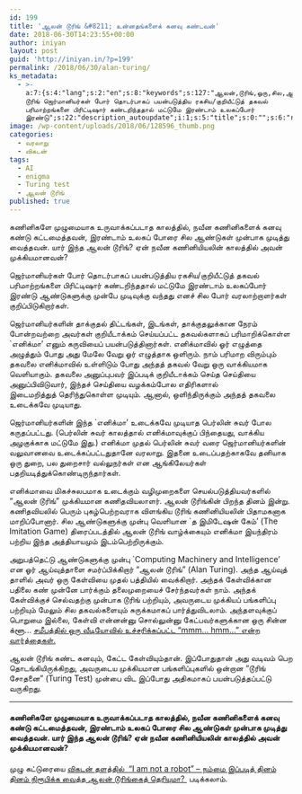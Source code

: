 ```yaml
---
id: 199
title: 'ஆலன் டூரிங் &#8211; உன்னதங்களைக் கனவு கண்டவன்'
date: 2018-06-30T14:23:55+00:00
author: iniyan
layout: post
guid: 'http://iniyan.in/?p=199'
permalink: /2018/06/30/alan-turing/
ks_metadata:
  - >-
    a:7:{s:4:"lang";s:2:"en";s:8:"keywords";s:127:"ஆலன்,டூரிங்,ஒரு,சில,ஆண்டுகளுக்கு,இந்த,ஓர்,சுவர்";s:19:"keywords_autoupdate";i:1;s:11:"description";s:435:"ஆலன்
    டூரிங் ஜெர்மானியர்கள் போர் தொடர்பாகப் பயன்படுத்திய ரகசிய/குறியீட்டுத் தகவல்
    பரிமாற்றங்களை பிரிட்டிஷார் கண்டறிந்ததால் மட்டுமே இரண்டாம் உலகப்போர்
    இரண்டு";s:22:"description_autoupdate";i:1;s:5:"title";s:0:"";s:6:"robots";s:12:"index,follow";}
image: /wp-content/uploads/2018/06/128596_thumb.png
categories:
  - வரலாறு
  - விகடன்
tags:
  - AI
  - enigma
  - Turing test
  - ஆலன் டூரிங்
published: true
---
```

கணினிகளே முழுமையாக உருவாக்கப்படாத காலத்தில், நவீன கணினிகளைக் கனவு கண்டு கட்டமைத்தவன், இரண்டாம் உலகப் போரை சில ஆண்டுகள் முன்பாக முடித்து வைத்தவன். யார் இந்த ஆலன் டூரிங்? ஏன் நவீன கணினியியலின் காலத்தில் அவன் முக்கியமானவன்?

ஜெர்மானியர்கள் போர் தொடர்பாகப் பயன்படுத்திய ரகசிய/குறியீட்டுத் தகவல் பரிமாற்றங்களை பிரிட்டிஷார் கண்டறிந்ததால் மட்டுமே இரண்டாம் உலகப்போர் இரண்டு ஆண்டுகளுக்கு முன்பே முடிவுக்கு வந்தது எனச் சில போர் வரலாற்றாளர்கள் குறிப்பிடுகிறார்கள்.

ஜெர்மானியர்களின் தாக்குதல் திட்டங்கள், இடங்கள், தாக்குதலுக்கான நேரம் போன்றவற்றை அவர்கள் குறியீடாக்கம் செய்யப்பட்ட தகவல்களாகப் பரிமாறிக்கொள்ள \`எனிக்மா’ எனும் கருவியைப் பயன்படுத்தினார்கள். எனிக்மாவில் ஓர் எழுத்தை அழுத்தும் போது அது மேலே வேறு ஓர் எழுத்தாக ஒளிரும். நாம் பரிமாற விரும்பும் தகவலை எனிக்மாவில் உள்ளிடும் போது அந்தத் தகவல் வேறு ஒரு வாக்கியமாக வெளியாகும். தகவலை அனுப்புபவர் இப்படிக் குறியீடாக்கம் செய்த செய்தியை அனுப்பிவிடுவார், இந்தச் செய்தியை வழக்கம்போல எதிரிகளால் இடைமறித்துத் தெரிந்துகொள்ள முடியும். ஆனால், ஒளிந்திருக்கும் அந்தத் தகவலை உடைக்கவே முடியாது.

ஜெர்மானியர்களின் இந்த \`எனிக்மா’ உடைக்கவே முடியாத பெர்லின் சுவர் போல கருதப்பட்டது. (பெர்லின் சுவர் காலத்தால் எனிக்மாவுக்குப் பிந்தையது, வாக்கிய அழகுக்காக மட்டுமே இது.) எனிக்மா முதல் பெர்லின் சுவர் வரை ஜெர்மானியர்களின் வலுவானவை உடைக்கப்பட்டதுதானே வரலாறு. இதனை உடைப்பதற்காகவே தனியாக ஒரு துறை, பல துறைசார் வல்லுநர்கள் என ஆங்கிலேயர்கள் பதறியடித்துக்கொண்டிருந்தார்கள்.

எனிக்மாவை மிகச்சுலபமாக உடைக்கும் வழிமுறைகளை செயல்படுத்தியவர்களில் &#8220;ஆலன் டூரிங்” முக்கியமான கணிதவியலாளர். ஆலன் டூரிங்கின் பிறந்த தினம் இன்று. கணிதவியலில் பெரும் புகழ்பெற்றவராக விளங்கிய டூரிங் கணினியியலின் பிதாமகனாக மாறிப்போனார். சில ஆண்டுகளுக்கு முன்பு வெளியான \`த இமிடேஷன் கேம்’ (The Imitation Game) திரைப்படத்தில் ஆலன் டூரிங் வாழ்க்கையும் எனிக்மா இயந்திரம் பற்றிய இந்த அத்தியாயமும் இடம்பெற்றிருக்கும்.

அறுபத்தெட்டு ஆண்டுகளுக்கு முன்பு \`Computing Machinery and Intelligence&#8217; என ஓர் ஆய்வுத்தாளை சமர்ப்பிக்கிறார் &#8220;ஆலன் டூரிங்&#8221; (Alan Turing). அந்த ஆய்வுத் தாளில் அவர் ஒரு கேள்வியை முதல் பத்தியில் வைக்கிறார். அந்தக் கேள்விக்கான பதிலை கண் முன்னே பார்க்கும் தலைமுறையைச் சேர்ந்தவர்கள் நாம். அந்தக் கேள்விக்குச் செல்வதற்கு முன்பாக டூரிங் பற்றியும், அவருடைய முக்கியப் பங்களிப்பு பற்றியும் மேலும் சில தகவல்களையும் சுருக்கமாகப் பார்த்துவிடலாம். அந்தளவுக்குப் பொறுமை இல்லை, கேள்வி என்னன்னு சொல்லுன்னு கேட்பவர்களுக்கான ஒரு சின்ன க்ளூ… <a href="https://www.vikatan.com/news/miscellaneous/124725-most-important-products-google-introduced-in-developer-conference.html" target="_blank" rel="noopener noreferrer">சமீபத்தில் ஒரு வீடியோவில் உச்சரிக்கப்பட்ட &#8220;mmm… hmm…” என்ற வார்த்தைகள்.</a>

ஆலன் டூரிங் கண்ட கனவும், கேட்ட கேள்வியும்தான். இப்போதுதான் அது வடிவம் பெற தொடங்கியிருக்கிறது, அவருடைய முக்கியமான பங்களிப்புகளில் ஒன்றான &#8220;டூரிங் சோதனை” (Turing Test) முன்பை விட இப்போது அதிகமாகப் பயன்படுத்தப்பட்டு வருகிறது.

* * *

#### கணினிகளே முழுமையாக உருவாக்கப்படாத காலத்தில், நவீன கணினிகளைக் கனவு கண்டு கட்டமைத்தவன், இரண்டாம் உலகப் போரை சில ஆண்டுகள் முன்பாக முடித்து வைத்தவன். யார் இந்த ஆலன் டூரிங்? ஏன் நவீன கணினியியலின் காலத்தில் அவன் முக்கியமானவன்?

முழு கட்டுரையை [விகடன் தளத்தில்  ](https://www.vikatan.com/news/information-technology)[&#8220;I am not a robot&#8221; &#8211; நம்மை இப்படித் தினம் தினம் நிரூபிக்க வைத்த ஆலன் டூரிங்கைத் தெரியுமா? ](https://www.vikatan.com/news/information-technology/128596-alan-turing-the-man-who-constituted-modern-computing-machines.html) படிக்கலாம்.
